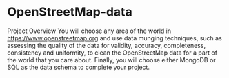 # OpenStreetMap-data

Project Overview
You will choose any area of the world in https://www.openstreetmap.org and use data munging techniques, such as assessing the quality of the data for validity, accuracy, completeness, consistency and uniformity, to clean the OpenStreetMap data for a part of the world that you care about. Finally, you will choose either MongoDB or SQL as the data schema to complete your project.